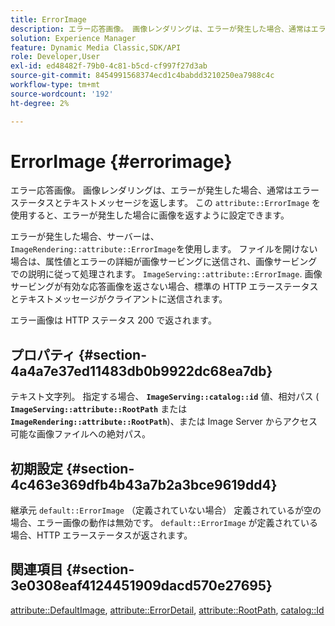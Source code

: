 ```yaml
---
title: ErrorImage
description: エラー応答画像。 画像レンダリングは、エラーが発生した場合、通常はエラーステータスとテキストメッセージを返します。
solution: Experience Manager
feature: Dynamic Media Classic,SDK/API
role: Developer,User
exl-id: ed48482f-79b0-4c81-b5cd-cf997f27d3ab
source-git-commit: 8454991568374ecd1c4babdd3210250ea7988c4c
workflow-type: tm+mt
source-wordcount: '192'
ht-degree: 2%

---
```


# ErrorImage {#errorimage}

エラー応答画像。 画像レンダリングは、エラーが発生した場合、通常はエラーステータスとテキストメッセージを返します。 この `attribute::ErrorImage` を使用すると、エラーが発生した場合に画像を返すように設定できます。

エラーが発生した場合、サーバーは、 `ImageRendering::attribute::ErrorImage`を使用します。 ファイルを開けない場合は、属性値とエラーの詳細が画像サービングに送信され、画像サービングでの説明に従って処理されます。 `ImageServing::attribute::ErrorImage`. 画像サービングが有効な応答画像を返さない場合、標準の HTTP エラーステータスとテキストメッセージがクライアントに送信されます。

エラー画像は HTTP ステータス 200 で返されます。

## プロパティ {#section-4a4a7e37ed11483db0b9922dc68ea7db}

テキスト文字列。 指定する場合、 **`ImageServing::catalog::id`** 値、相対パス ( **`ImageServing::attribute::RootPath`** または **`ImageRendering::attribute::RootPath`**)、または Image Server からアクセス可能な画像ファイルへの絶対パス。

## 初期設定 {#section-4c463e369dfb4b43a7b2a3bce9619dd4}

継承元 `default::ErrorImage` （定義されていない場合） 定義されているが空の場合、エラー画像の動作は無効です。 `default::ErrorImage` が定義されている場合、HTTP エラーステータスが返されます。

## 関連項目 {#section-3e0308eaf4124451909dacd570e27695}

[attribute::DefaultImage](../../../../../ir-api/material-cat/image-rendering-api-ref/c-ir-material-catalog/c-ir-attributes-reference/r-ir-defaultpix.md#reference-102c98f9b5d24d2aaaeb756653fb0e6f), [attribute::ErrorDetail](../../../../../ir-api/material-cat/image-rendering-api-ref/c-ir-material-catalog/c-ir-attributes-reference/r-ir-errordetail.md#reference-123b56eed6cf49cea6e0490672b7c53b), [attribute::RootPath](../../../../../ir-api/material-cat/image-rendering-api-ref/c-ir-material-catalog/c-ir-attributes-reference/r-ir-rootpath.md#reference-a4d7c96b62e14fcbad1740c702f160f3), [catalog::Id](../../../../../ir-api/material-cat/image-rendering-api-ref/c-ir-material-catalog/c-ir-material-data-reference/r-ir-id.md#reference-cba2a53a952e403fb57a4e8569f9cf85)
